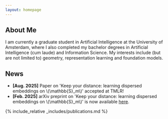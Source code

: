 ```yaml
---
layout: homepage
---
```


## About Me

I am currently a graduate student in Artificial Intelligence at the University of Amsterdam, where I also completed my bachelor degrees in Artificial Intelligence (cum laude) and Information Science.
My interests include (but are not limited to) geometry, representation learning and foundation models.


## News
- **[Aug. 2025]** Paper on 'Keep your distance: learning dispersed embeddings on \\(\mathbb{S}_m\\)' accepted at TMLR!
- **[Feb. 2025]** arXiv preprint on 'Keep your distance: learning dispersed embeddings on \\(\mathbb{S}_m\\)' is now available [here](https://arxiv.org/abs/2502.08231).

{% include_relative _includes/publications.md %}

<!-- {% include_relative _includes/services.md %} -->
